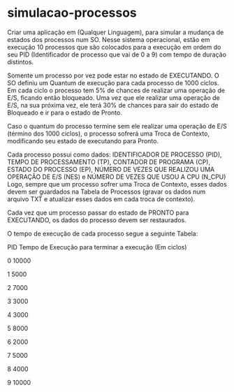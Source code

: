# simulacao-processos

Criar uma aplicação em (Qualquer Linguagem),  para simular a mudança de estados dos processos num SO. Nesse sistema operacional, estão em execução 10 processos que são colocados para a execução em ordem do seu PID (Identificador de processo que vai de 0 a 9) com tempo de duração distintos. 

Somente um processo por vez pode estar no estado de EXECUTANDO. O SO definiu um Quantum de execução para cada processo de 1000 ciclos. Em cada ciclo o processo tem 5% de chances de realizar uma operação de E/S, ficando então bloqueado. Uma vez que ele realizar uma operação de E/S, na sua próxima vez, ele terá 30% de chances para sair do estado de Bloqueado e ir para o estado de Pronto. 

Caso o quantum do processo termine sem ele realizar uma operação de E/S (término dos 1000 ciclos), o processo sofrerá uma Troca de Contexto, modificando seu estado de executando  para Pronto.

Cada processo possui como dados: IDENTIFICADOR DE PROCESSO (PID), TEMPO DE PROCESSAMENTO (TP), CONTADOR DE PROGRAMA (CP), ESTADO DO PROCESSO (EP), NÚMERO DE VEZES QUE REALIZOU UMA OPERAÇÃO DE E/S (NES) e NÚMERO DE VEZES QUE USOU A CPU (N_CPU)  Logo, sempre que um processo sofrer uma Troca de Contexto, esses dados devem ser  guardados na Tabela de Processos (gravar os dados num arquivo TXT e atualizar esses dados em cada troca de contexto).

Cada vez que um processo passar do estado de PRONTO para EXECUTANDO, os dados do processo devem ser restaurados.

O tempo de execução de cada processo segue a seguinte Tabela:

PID     Tempo de Execução para terminar a execução (Em ciclos)

0          10000

1          5000

2          7000

3          3000

4          3000

5          8000

6          2000

7          5000

8          4000

9          10000
